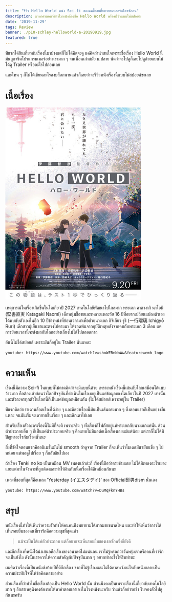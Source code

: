 ```yaml
---
title: "รีวิว Hello World หนัง Sci-fi ของคนขี้อายที่พยายามบอกรักใครซักคน"
description: มาหาคำตอบว่าทำไมหนังต้องชื่อ Hello World พร้อมรีวิวแบบไม่สปอยล์
date: '2019-11-29'
tags: Review
banner: ./p10-schley-helloworld-a-20190919.jpg
featured: true
---
```


ทีแรกได้ยินเกี่ยวกับเรื่องนี้มาบ้างแต่ก็ไม่ได้คิดจะดู แค่คิดว่าน่าสนใจเพราะชื่อเรื่อง Hello World นี่มันถูกจริตโปรแกรมเมอร์อย่างเรามาก ๆ จนเพื่อนเก่าสมัย ม.ปลาย นัดว่าจะไปดูก็เลยไปดูด้วยแบบไม่ได้ดู Trailer หรืออะไรไปก่อนเลย

และไหน ๆ ก็ไม่ได้เขียนอะไรลงบล็อกนานแล้วก็เลยว่าจะรีวิวหนังเรื่องนี้แบบไม่สปอยล์ซะเลย

# เนื้อเรื่อง

![Poster](A22139-3233310486.1563504783.jpg)

เหตุการณ์ในเรื่องเกิดขึ้นในโตเกียวปี 2027 เทคโนโลยีพัฒนาไปไกลมาก พระเอก คาตางากิ นาโอมิ (堅書直実 Katagaki Naomi) เด็กหนุ่มขี้อายและเหลาะแหละวัย 16 ปีที่อยากเปลี่ยนแปลงตัวเอง ได้พบกับตัวเองในอีก 10 ปีข้างหน้าที่ย้อนเวลามาเพื่อช่วยนางเอก อิจิเกียว รูริ (一行瑠璃 Ichigyō Ruri) เด็กสาวผู้เย็นชาและตรงไปตรงมา ให้รอดพ้นจากอุบัติเหตุหลังจากคบกับพระเอก 3 เดือน แต่การย้อนเวลานี้จะส่งผลกับโลกอย่างเลี่ยงไม่ได้ไปตลอดกาล

อันนี้ไม่ได้สปอยล์ เพราะมันก็อยู่ใน Trailer นั่นแหละ

`youtube: https://www.youtube.com/watch?v=shoWFRnNoWw&feature=emb_logo`

# ความเห็น

เรื่องนี้มีความ Sci-fi ในแบบที่ไม่คาดคิดว่าจะมีแบบนี้ด้วย เพราะหนังเรื่องนี้เล่นกับโลกเสมือนได้แบบว้าวมาก คือต้องเล่าก่อนว่าโลกปัจจุบันที่ดำเนินในเรื่องอยู่เป็นแค่ข้อมูลของโตเกียวในปี 2027 เท่านั้น และตัวละครทุกตัวในโลกนี้ก็เป็นแค่ข้อมูลเหมือนกัน (ไม่ได้สปอยล์เพราะอยู่ใน Trailer)

ทีแรกคิดว่าเราเดาพล็อตเรื่องได้ง่าย ๆ และคิดว่าเรื่องนี้มันเป็นเส้นตรงมาก ๆ ซึ่งตอนแรกก็เป็นอย่างงั้นแหละ จนมันเริ่มจะเดายากขึ้นเรื่อย ๆ และเลิกเดาไปเลย

สำหรับเรื่องตัวละครเรื่องนี้ไม่มีที่จะติ เพราะจริง ๆ ทั้งเรื่องก็โฟกัสอยู่แค่พระเอกกับนางเอกแค่นั้น ส่วนตัวประกอบอื่น ๆ ก็เป็นแค่ตัวประกอบจริง ๆ คือแทบไม่มีผลต่อเนื้อเรื่องเลยแม้แต่น้อย แต่เราก็ไม่ได้มีปัญหาอะไรกับเรื่องนั้นนะ

สิ่งที่ขัดใจตอนแรกคืออนิเมชั่นมันไม่ smooth ถ้าดูจาก Trailer ก็จะเห็นว่าโมเดลมันขยับแข็ง ๆ ไปหน่อย แต่พอดูไปเรื่อย ๆ ก็กลับชินไปเอง

ถ้าเรื่อง Tenki no ko เป็นเหมือน MV เพลงแล้วล่ะก็ เรื่องนี้ถือว่าตรงข้ามเลย ไม่ได้มีเพลงอะไรเยอะแยะแต่มาในจังหวะที่ถูกต้องและทำให้อินกับเนื้อเรื่องได้ดีเหมือนกันนะ

เพลงที่ชอบที่สุดก็คือเพลง 'Yesterday (イエスタデイ)' ของ Official髭男dism นั่นเอง

`youtube: https://www.youtube.com/watch?v=DuMqFknYHBs`

# สรุป

หนังเรื่องนี้ทำให้เห็นว่าความรักทำให้คนคนนึงพยายามได้มากมายขนาดไหน และทำให้เห็นว่าการได้เห็นรอยยิ้มของคนที่เรารักคือความสุขที่สุดแล้ว

> แม้จะเป็นได้แค่ตัวประกอบ แต่ก็อยากจะเห็นรอยยิ้มของเธอซักครั้งก็ยังดี

และอีกเรื่องที่หนังได้นำเสนอคือเรื่องของอนาคตไม่แน่นอน เราไม่รู้หรอกว่าวันพรุ่งเราหรือคนที่เรารักจะเป็นยังไง ดังนั้นเราควรให้ความสำคัญกับปัจจุบันมาก ๆ อยากทำอะไรให้รีบทำซะ

ผมคิดว่าเรื่องนี้เป็นหนังส่งท้ายปีที่ดีอีกเรื่อง จากที่ไม่รู้เรื่องและไม่ได้คาดหวังอะไรกับหนังกลายเป็นความประทับใจที่ให้ข้อคิดหลายอย่าง

ส่วนเรื่องที่ว่าทำไมชื่อเรื่องต้องเป็น Hello World นั้น ส่วนนึงคงเป็นเพราะเรื่องนี้เกี่ยวกับเทคโนโลยีมาก ๆ อีกสาเหตุนึงคงต้องรอให้หาคำตอบเอาเองในโรงหนังนะครับ ว่าแล้วก็อย่ารอช้า รีบจองตั๋วไปดูกันนะครับ
